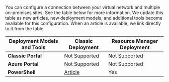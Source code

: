 You can configure a connection between your virtual network and multiple on-premises sites. See the table below for more information. We update this table as new articles, new deployment models, and additional tools become available for this configuration. When an article is available, we link directly to it from the table.

| **Deployment Models and Tools**  | **Classic Deployment**  | **Resource Manager Deployment** |
|-----------------------------------------|-------------|---------------------|
| **Classic Portal**           | Not Supported          |  Not Supported                 |
| **Azure Portal**             | Not Supported          |  Not Supported                 |
| **PowerShell**               | [Article](../articles/vpn-gateway/vpn-gateway-multi-site.md) | Yes |